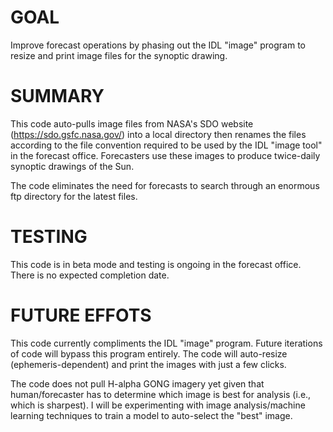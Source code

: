 # GOAL

Improve forecast operations by phasing out the IDL "image" program to resize and print image files for the synoptic drawing.

# SUMMARY

This code auto-pulls image files from NASA's SDO website (https://sdo.gsfc.nasa.gov/) into a local directory then renames the files according to the file convention required to be used by the IDL "image tool" in the forecast office. Forecasters use these images to produce twice-daily synoptic drawings of the Sun. 

The code eliminates the need for forecasts to search through an enormous ftp directory for the latest files. 

# TESTING

This code is in beta mode and testing is ongoing in the forecast office. There is no expected completion date.

# FUTURE EFFOTS

This code currently compliments the IDL "image" program. Future iterations of code will bypass this program entirely. The code will auto-resize (ephemeris-dependent) and print the images with just a few clicks. 

The code does not pull H-alpha GONG imagery yet given that human/forecaster has to determine which image is best for analysis (i.e., which is sharpest). I will be experimenting with image analysis/machine learning techniques to train a model to auto-select the "best" image.



